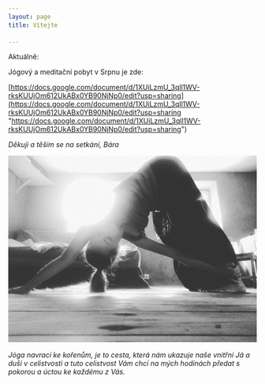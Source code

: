 ```yaml
---
layout: page
title: Vítejte

---
```

Aktuálně:

 Jógový a meditační pobyt v Srpnu je zde:

[https://docs.google.com/document/d/1XUiLzmU_3qll1WV-rksKUUjOm612UkABx0YB90NjNp0/edit?usp=sharing](https://docs.google.com/document/d/1XUiLzmU_3qll1WV-rksKUUjOm612UkABx0YB90NjNp0/edit?usp=sharing "https://docs.google.com/document/d/1XUiLzmU_3qll1WV-rksKUUjOm612UkABx0YB90NjNp0/edit?usp=sharing")

_Děkuji a těším se na setkání, Bára_

![](/uploads/IMG_20190730_104235_826-1.jpg)

_Jóga navrací ke kořenům, je to cesta, která nám ukazuje naše vnitřní Já a duši v celistvosti a tuto celistvost Vám chci na mých hodinách předat s pokorou a úctou ke každému z Vás._